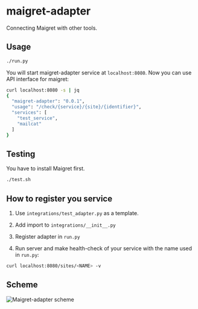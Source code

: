 # maigret-adapter

Connecting Maigret with other tools.

## Usage

```sh
./run.py
```

You will start maigret-adapter service at `localhost:8080`.
Now you can use API interface for maigret:

```sh
curl localhost:8080 -s | jq                                                               ~
{
  "maigret-adapter": "0.0.1",
  "usage": "/check/{service}/{site}/{identifier}",
  "services": [
    "test_service",
    "mailcat"
  ]
}
```

## Testing

You have to install Maigret first.

```sh
./test.sh
```

## How to register you service

1. Use `integrations/test_adapter.py` as a template.

1. Add import to `integrations/__init__.py`

1. Register adapter in `run.py`

1. Run server and make health-check of your service with the name used in `run.py`:
```sh
curl localhost:8080/sites/<NAME> -v
```

## Scheme

![Maigret-adapter scheme](https://raw.githubusercontent.com/soxoj/maigret-adapter/main/scheme.png)
